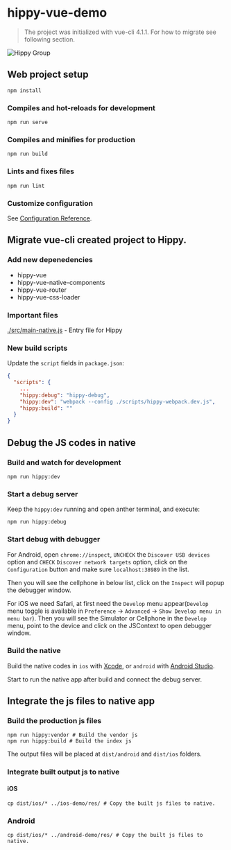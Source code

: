 # hippy-vue-demo

> The project was initialized with vue-cli 4.1.1. For how to migrate see following section.

![Hippy Group](https://img.shields.io/badge/group-Hippy-blue.svg)

## Web project setup
```
npm install
```

### Compiles and hot-reloads for development
```
npm run serve
```

### Compiles and minifies for production
```
npm run build
```

### Lints and fixes files
```
npm run lint
```

### Customize configuration
See [Configuration Reference](https://cli.vuejs.org/config/).

## Migrate vue-cli created project to Hippy.

### Add new depenedencies

* hippy-vue
* hippy-vue-native-components
* hippy-vue-router
* hippy-vue-css-loader

### Important files

[./src/main-native.js](./src/main-native.js) - Entry file for Hippy

### New build scripts

Update the `script` fields in `package.json`:

```json
{
  "scripts": {
    ...
    "hippy:debug": "hippy-debug",
    "hippy:dev": "webpack --config ./scripts/hippy-webpack.dev.js",
    "hippy:build": ""
  }
}
```

## Debug the JS codes in native

### Build and watch for development

```
npm run hippy:dev
```
### Start a debug server

Keep the `hippy:dev` running and open anther terminal, and execute:

```
npm run hippy:debug
```

### Start debug with debugger

For Android, open `chrome://inspect`, `UNCHECK` the `Discover USB devices` option and `CHECK` `Discover network targets` option, click on the `Configuration` button and make sure `localhost:38989` in the list.

Then you will see the cellphone in below list, click on the `Inspect` will popup the debugger window.

For iOS we need Safari, at first need the `Develop` menu appear(`Develop` menu toggle is available in `Preference` -> `Advanced` -> `Show Develop menu in menu bar`). Then you will see the Simulator or Cellphone in the `Develop` menu, point to the device and click on the JSContext to open debugger window.


### Build the native

Build the native codes in `ios` with [Xcode](https://developer.apple.com/xcode/), or `android` with [Android Studio](https://developer.android.com/studio).

Start to run the native app after build and connect the debug server.

## Integrate the js files to native app

### Build the production js files

```
npm run hippy:vendor # Build the vendor js
npm run hippy:build # Build the index js
```

The output files will be placed at `dist/android` and `dist/ios` folders.

### Integrate built output js to native

#### iOS

```
cp dist/ios/* ../ios-demo/res/ # Copy the built js files to native.
```

### Android

```
cp dist/ios/* ../android-demo/res/ # Copy the built js files to native.
```
